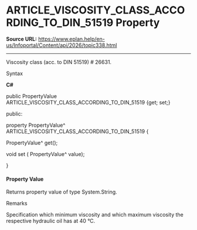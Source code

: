 # ARTICLE_VISCOSITY_CLASS_ACCORDING_TO_DIN_51519 Property

**Source URL:** https://www.eplan.help/en-us/Infoportal/Content/api/2026/topic338.html

---

Viscosity class (acc. to DIN 51519) # 26631.

Syntax

**C#**



public PropertyValue ARTICLE_VISCOSITY_CLASS_ACCORDING_TO_DIN_51519 {get; set;}

public:

property PropertyValue^ ARTICLE_VISCOSITY_CLASS_ACCORDING_TO_DIN_51519 {

   PropertyValue^ get();

   void set (    PropertyValue^ value);

}


#### Property Value

Returns property value of type System.String.

Remarks

Specification which minimum viscosity and which maximum viscosity the respective hydraulic oil has at 40 °C.

